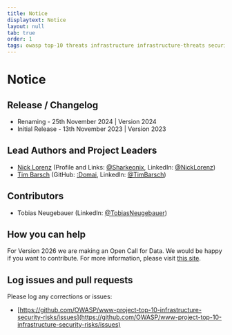 ```yaml
---
title: Notice
displaytext: Notice
layout: null
tab: true
order: 1
tags: owasp top-10 threats infrastructure infrastructure-threats security risks infrastructure-security-risks
---
```


# Notice

## Release / Changelog

- Renaming - 25th November 2024 | Version 2024
- Initial Release - 13th November 2023 | Version 2023

## Lead Authors and Project Leaders

- [Nick Lorenz](mailto:nick.lorenz@owasp.org) (Profile and Links: [@Sharkeonix](http://sharkeonix.com), LinkedIn: [@NickLorenz](https://www.linkedin.com/in/nicklorenz))
- [Tim Barsch](mailto:tim.barsch@owasp.org) (GitHub: [:Domai](https://github.com/domai-tb), LinkedIn: [@TimBarsch](https://www.linkedin.com/in/domai-tb))

## Contributors

- Tobias Neugebauer (LinkedIn: [@TobiasNeugebauer](https://www.linkedin.com/in/tobiasneugebauer))

## How you can help

For Version 2026 we are making an Open Call for Data. We would be happy if you want to contribute.
For more information, please visit [this site](./docs/2024/ISR_2024-Open_Call_for_Data).

## Log issues and pull requests

Please log any corrections or issues:

- [https://github.com/OWASP/www-project-top-10-infrastructure-security-risks/issues](https://github.com/OWASP/www-project-top-10-infrastructure-security-risks/issues)
